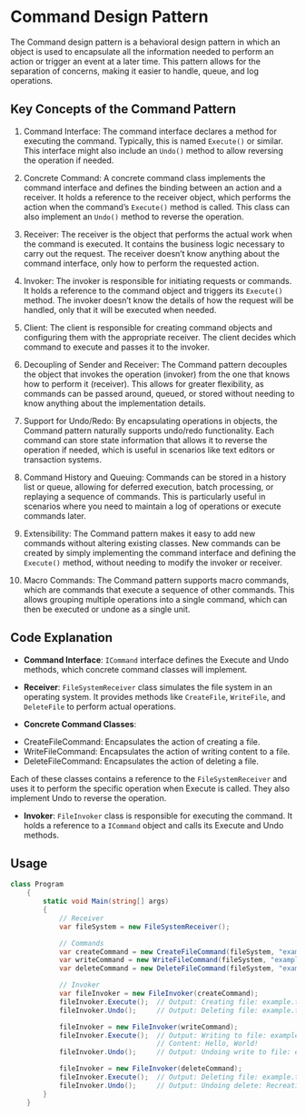 ﻿# Command Design Pattern
The Command design pattern is a behavioral design pattern in which an object is used to encapsulate all the information needed to perform an action or trigger an event at a later time. This pattern allows for the separation of concerns, making it easier to handle, queue, and log operations.

## Key Concepts of the Command Pattern
1. Command Interface:
The command interface declares a method for executing the command. Typically, this is named `Execute()` or similar.
This interface might also include an `Undo()` method to allow reversing the operation if needed.

2. Concrete Command:
A concrete command class implements the command interface and defines the binding between an action and a receiver.
It holds a reference to the receiver object, which performs the action when the command’s `Execute()` method is called.
This class can also implement an `Undo()` method to reverse the operation.

3. Receiver:
The receiver is the object that performs the actual work when the command is executed.
It contains the business logic necessary to carry out the request.
The receiver doesn’t know anything about the command interface, only how to perform the requested action.

4. Invoker:
The invoker is responsible for initiating requests or commands. It holds a reference to the command object and triggers its `Execute()` method.
The invoker doesn’t know the details of how the request will be handled, only that it will be executed when needed.

5. Client:
The client is responsible for creating command objects and configuring them with the appropriate receiver.
The client decides which command to execute and passes it to the invoker.

6. Decoupling of Sender and Receiver:
The Command pattern decouples the object that invokes the operation (invoker) from the one that knows how to perform it (receiver).
This allows for greater flexibility, as commands can be passed around, queued, or stored without needing to know anything about the implementation details.

7. Support for Undo/Redo:
By encapsulating operations in objects, the Command pattern naturally supports undo/redo functionality.
Each command can store state information that allows it to reverse the operation if needed, which is useful in scenarios like text editors or transaction systems.

8. Command History and Queuing:
Commands can be stored in a history list or queue, allowing for deferred execution, batch processing, or replaying a sequence of commands.
This is particularly useful in scenarios where you need to maintain a log of operations or execute commands later.

9. Extensibility:
The Command pattern makes it easy to add new commands without altering existing classes.
New commands can be created by simply implementing the command interface and defining the `Execute()` method, without needing to modify the invoker or receiver.

10. Macro Commands:
The Command pattern supports macro commands, which are commands that execute a sequence of other commands.
This allows grouping multiple operations into a single command, which can then be executed or undone as a single unit.

## Code Explanation
* **Command Interface**:
`ICommand` interface defines the Execute and Undo methods, which concrete command classes will implement.

* **Receiver**:
`FileSystemReceiver` class simulates the file system in an operating system. It provides methods like `CreateFile`, `WriteFile`, and `DeleteFile` to perform actual operations.

* **Concrete Command Classes**:
- CreateFileCommand: Encapsulates the action of creating a file.
- WriteFileCommand: Encapsulates the action of writing content to a file.
- DeleteFileCommand: Encapsulates the action of deleting a file.

Each of these classes contains a reference to the `FileSystemReceiver` and uses it to perform the specific operation when Execute is called. They also implement Undo to reverse the operation.

* **Invoker**:
`FileInvoker` class is responsible for executing the command. It holds a reference to a `ICommand` object and calls its Execute and Undo methods.

## Usage
```csharp
class Program
    {
        static void Main(string[] args)
        {
            // Receiver
            var fileSystem = new FileSystemReceiver();

            // Commands
            var createCommand = new CreateFileCommand(fileSystem, "example.txt");
            var writeCommand = new WriteFileCommand(fileSystem, "example.txt", "Hello, World!");
            var deleteCommand = new DeleteFileCommand(fileSystem, "example.txt");

            // Invoker
            var fileInvoker = new FileInvoker(createCommand);
            fileInvoker.Execute();  // Output: Creating file: example.txt
            fileInvoker.Undo();     // Output: Deleting file: example.txt

            fileInvoker = new FileInvoker(writeCommand);
            fileInvoker.Execute();  // Output: Writing to file: example.txt
                                    // Content: Hello, World!
            fileInvoker.Undo();     // Output: Undoing write to file: example.txt

            fileInvoker = new FileInvoker(deleteCommand);
            fileInvoker.Execute();  // Output: Deleting file: example.txt
            fileInvoker.Undo();     // Output: Undoing delete: Recreating file example.txt
        }
    }
```